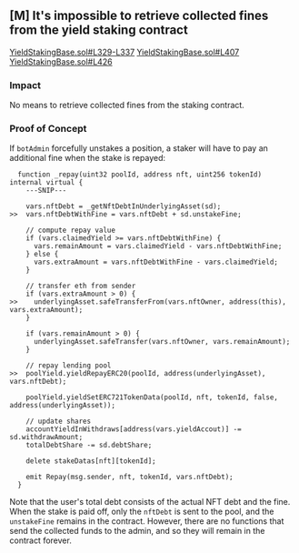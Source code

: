 ## [M] It's impossible to retrieve collected fines from the yield staking contract

[YieldStakingBase.sol#L329-L337](repos/2024-07-benddao/src/yield/YieldStakingBase.sol#L329-L337) [YieldStakingBase.sol#L407](repos/2024-07-benddao/src/yield/YieldStakingBase.sol#L407) [YieldStakingBase.sol#L426](repos/2024-07-benddao/src/yield/YieldStakingBase.sol#L426)

### Impact

No means to retrieve collected fines from the staking contract.

### Proof of Concept

If `botAdmin` forcefully unstakes a position, a staker will have to pay an additional fine when the stake is repayed:

```solidity
  function _repay(uint32 poolId, address nft, uint256 tokenId) internal virtual {
    ---SNIP---

    vars.nftDebt = _getNftDebtInUnderlyingAsset(sd);
>>  vars.nftDebtWithFine = vars.nftDebt + sd.unstakeFine;

    // compute repay value
    if (vars.claimedYield >= vars.nftDebtWithFine) {
      vars.remainAmount = vars.claimedYield - vars.nftDebtWithFine;
    } else {
      vars.extraAmount = vars.nftDebtWithFine - vars.claimedYield;
    }

    // transfer eth from sender
    if (vars.extraAmount > 0) {
>>    underlyingAsset.safeTransferFrom(vars.nftOwner, address(this), vars.extraAmount);
    }

    if (vars.remainAmount > 0) {
      underlyingAsset.safeTransfer(vars.nftOwner, vars.remainAmount);
    }

    // repay lending pool
>>  poolYield.yieldRepayERC20(poolId, address(underlyingAsset), vars.nftDebt);

    poolYield.yieldSetERC721TokenData(poolId, nft, tokenId, false, address(underlyingAsset));

    // update shares
    accountYieldInWithdraws[address(vars.yieldAccout)] -= sd.withdrawAmount;
    totalDebtShare -= sd.debtShare;

    delete stakeDatas[nft][tokenId];

    emit Repay(msg.sender, nft, tokenId, vars.nftDebt);
  }
```

Note that the user's total debt consists of the actual NFT debt and the fine. When the stake is paid off, only the `nftDebt` is sent to the pool, and the `unstakeFine` remains in the contract. However, there are no functions that send the collected funds to the admin, and so they will remain in the contract forever.



